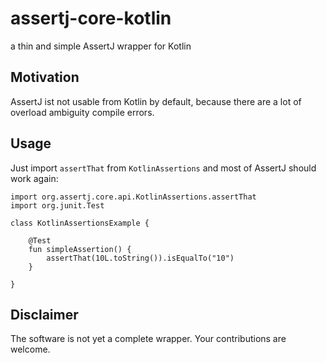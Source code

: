 # assertj-core-kotlin

a thin and simple AssertJ wrapper for Kotlin

## Motivation

AssertJ ist not usable from Kotlin by default, because there are a lot of overload ambiguity compile errors.

## Usage

Just import `assertThat` from `KotlinAssertions` and most of AssertJ should work again:

```
import org.assertj.core.api.KotlinAssertions.assertThat
import org.junit.Test

class KotlinAssertionsExample {

    @Test
    fun simpleAssertion() {
        assertThat(10L.toString()).isEqualTo("10")
    }

}
```

## Disclaimer

The software is not yet a complete wrapper. Your contributions are welcome.